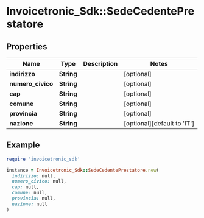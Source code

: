 # Invoicetronic_Sdk::SedeCedentePrestatore

## Properties

| Name | Type | Description | Notes |
| ---- | ---- | ----------- | ----- |
| **indirizzo** | **String** |  | [optional] |
| **numero_civico** | **String** |  | [optional] |
| **cap** | **String** |  | [optional] |
| **comune** | **String** |  | [optional] |
| **provincia** | **String** |  | [optional] |
| **nazione** | **String** |  | [optional][default to &#39;IT&#39;] |

## Example

```ruby
require 'invoicetronic_sdk'

instance = Invoicetronic_Sdk::SedeCedentePrestatore.new(
  indirizzo: null,
  numero_civico: null,
  cap: null,
  comune: null,
  provincia: null,
  nazione: null
)
```

